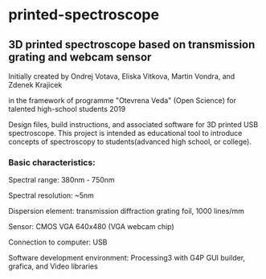 # printed-spectroscope

## 3D printed spectroscope based on transmission grating and webcam sensor

Initially created by Ondrej Votava, Eliska Vitkova, Martin Vondra, and Zdenek Krajicek 

in the framework of programme "Otevrena Veda" (Open Science) for talented high-school students
2019

Design files, build instructions, and associated software for 3D printed USB spectroscope. This project is intended as educational tool to introduce concepts of spectroscopy to students(advanced high school, or college). 

### Basic characteristics:

Spectral range: 380nm - 750nm

Spectral resolution: ~5nm

Dispersion element: transmission diffraction grating foil, 1000 lines/mm

Sensor: CMOS VGA 640x480 (VGA webcam chip)

Connection to computer: USB

Software development environment: Processing3 with G4P GUI builder, grafica, and Video libraries
